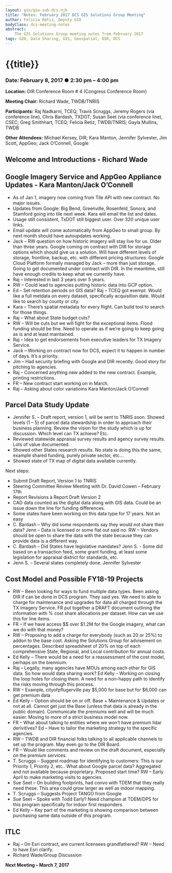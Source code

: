 ```yaml
---
layout: gio/gio-sub-dcs.njk
title: "Notes: February 2017 DCS GIS Solutions Group Meeting"
author: Felicia Retiz, Deputy GIO
bodyClass: dcs-meeting-notes
abstract:
    The GIS Solutions Group meeting notes from February 2017
tags: GIO, Data Sharing, GIS, Geospatial, DIR, DCS
---
```


# {{title}}

### Date: February 8, 2017 ● 2:30 pm – 4:00 pm 

**Location:** DIR Conference Room # 4 (Congress Conference Room)

**Meeting Chair:**  Richard Wade, TWDB/TNRIS  

**Participants:**  Raj Nadkarni, TCEQ; Travis Scruggs, Jeremy Rogers (via conference line), Chris Bardash, TXDOT; Susan Seet (via conference line), CSEC; Greg Smithhart, TCEQ;  Felicia Retiz, TWDB/TNRIS; Gayla Mullins, TWDB


**Other Attendees:** Michael Kersey, DIR; Kara Manton, Jennifer Sylvester, Jim Scott, AppGeo; Jack O’Connell, Google


## Welcome and Introductions - Richard Wade

## Google Imagery Service and AppGeo Appliance Updates - Kara Manton/Jack O’Connell
- As of Jan 1, imagery now coming from Tile API with new contract. No major issues. 
- Updates from Google: Big Bend, Greenville, Rosenfeld, Sonora, and Stamford going into tile next week. Kara will email the list and dates. 
- Usage still consistent, TxDOT still biggest user. Over 320 unique user links.
- Email update will come automatically from AppGeo to small group. By next month should have autoupdates working.
- Jack – RW question on how historic imagery will stay live for us. Older than three years. Google coming on contract with DIR for storage options which should give us a solution. Will have different levels of storage, frontline, backup, etc. with different pricing structures. Google Cloud Platform formally managed by Jack – more than just storage. Going to get documented under contract with DIR. In the meantime, still have enough credits to keep what we currently have.
- Raj – Interested in last 3 years over 5 years.
- RW – Could lead to agencies putting historic data into GCP option.
- Ed – Set retention periods on GIS data? Raj – TCEQ got exempt. Would like a full metdata on every dataset, specifically acquisition date. Would like to search by county or city.
- Kara – There’s spatial metadata for every flight. Can build tool to search for those things.
- Raj – What about State budget cuts?
- RW – Will be cuts but we will fight for the exceptional items. Flood funding should be fine. Need to operate as if we’re going to keep going as is and at least maintained.
- Raj – Idea to get endorsements from executive leaders for TX Imagery Service.
- Jack – Working on contract now for DCS, expect it to happen in number of days. It’s a priority.
- Jim – Had security briefing with Google and DIR recently. Good story for pitching to agencies.
- Raj – Concerned anything new added to the new contract. Example, printing restrictions.
- FR – New contract start working on in March.
- Raj – Asking about color variatioins  Kara Manton/Jack O’Connell

## Parcel Data Study Update
- Jennifer S. – Draft report, version 1, will be sent to TNRIS soon. Showed levels (1 – 5) of parcel data stewardship in order to approach their business planning. Review the vision for the study which is up for discussion. Which level can TX achieve? Etc.
- Reviewed statewide appraisal survey results and agency survey results. Lots of value documented.
- Showed other States research results. No state is doing this the same, example shared funding, purely private sector, etc…
- Showed state of TX map of digital data available currently.

Next steps:

- Submit Draft Report, Version 1 to TNRIS
- Steering Committee Review Meeting with Dr. David Cowen – February 17th
- Report Revisions à Report Draft Version 2
- CAD data counted as the digital data along with GIS data. Could be an issue down the line for funding differences.
- Some states have been working on this data type for 17 years. Not an easy
- C. Bardash – Why did some respondents say they would not share their data? Jenn – Data is licensed or some flat out said no. RW – Vendors should be open to share the data with the state because they can provide data is a different way.
- C. Bardash – Did States have legislative mandates? Jenn S. - Some did based on a transaction feed, some grant funding, at least some legislation for appraisal district for standards, etc.
- Jenn S. – Several states completely done. Jennifer Sylvester

## Cost Model and Possible FY18-19 Projects
- RW – Been looking for ways to fund multiple data types. Been asking DIR if can be done in DCS program. They said yes. We need to able to charge for maintenance and upgrades for data all charged through the TX Imagery Service. FR put together a DRAFT document outlining the information with % cost share allocations per dataset. How can we use this for line items.
- FR – If we have access $$ over $1.2M for the Google imagery, what can we do with that money?
- RW – Proposing to add a charge for everybody (such as 20 or 25%) to addon to the base cost. Asking the Solutions Group for advisement on percentages. Described spreadsheet of 20% on top of each comprehensive State, Regional, and Local contribution for annual costs.
- Ed Kelly – There would be a need for a reassessment of the cost model, perhaps on the biennium. 
- Raj – Legally, many agencies have MOUs among each other for GIS data. So how would data sharing work? Ed Kelly – Working on closing the loop holes for closing them. A need for a non-happy path to identify the risks moving through this process. 
- RW – Example, cityofpflugerville pay $5,000 for base but for $6,000 can get premium data 
- Ed Kelly – Option should be on or off. Base + Maintenance & Updates or not at all. Cannot get just the Base (unless that data is already in the public domain). Communicate the premiums well and will be much easier. Moving to more of a strict business model now. 
- FR – What about talking to entities where we won’t have premium lidar derivitives? Ed – Have to tailor the marketing strategy to the specific agencies.
- RW – TWDB and DIR financial folks talking to all applicable channels to set up the program. May even go to the DIR Board. 
- FR – Would like comments and review on the draft document, especially on the premium services. 
- T. Scruggs – Suggest roadmap for identifying to customers: This is our Priority 1, Priority 2, etc.. What about Google parcel data? Aggregated and not available because proprietary. Proposed start time? RW – Early April to make marketing visits to agencies.
- Sue Seet – On building footprints, had convo with TDEM that they really need these. This area could grow larger as well as indoor mapping.
- T. Scruggs – Suggests Project TANGO from Google
- Sue Seet – Spoke with Todd Early? Need champion at TDEM/DPS for this program specifically for indoor first responders.
- Ed Kelly – Key part of the marketing is showing comparison between purchasing same data outside of this program.

## ITLC
- Raj – On Esri contract, are current licensees grandfathered? RW – Need to have Esri clarify.
- Richard Wade/Group Discussion

**Next Meeting – March 7, 2017**
